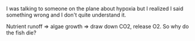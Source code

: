 I was talking to someone on the plane about hypoxia but I realized I said something wrong and I don't quite understand it.

Nutrient runoff => algae growth => draw down CO2, release O2. So why do the fish die?
